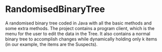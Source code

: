 # RandomisedBinaryTree
A randomised binary tree coded in Java with all the basic methods and some extra methods. The project contains a program client, which is the menu for the user to edit the data in the Tree. It also contains a normal binary tree to accomplish changes while dynamically holding only k items (in our example, the items are the Suspects).
